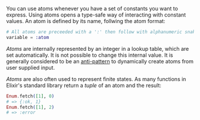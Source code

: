 You can use atoms whenever you have a set of constants you want to express. Using atoms opens a type-safe way of interacting with constant values. An atom is defined by its name, follwing the atom format:

```elixir
# All atoms are preceeded with a ':' then follow with alphanumeric snake-cased characters
variable = :atom
```

_Atoms_ are internally represented by an integer in a lookup table, which are set automatically.  It is not possible to change this internal value.  It is generally considered to be an [anti-pattern][anti-pattern] to dynamically create atoms from user supplied input.

_Atoms_ are also often used to represent finite states. As many functions in Elixir's standard library return a _tuple_ of an atom and the result:

```elixir
Enum.fetch([1], 0)
# => {:ok, 1}
Enum.fetch([1], 2)
# => :error
```

[anti-pattern]: https://en.wikipedia.org/wiki/Anti-pattern
